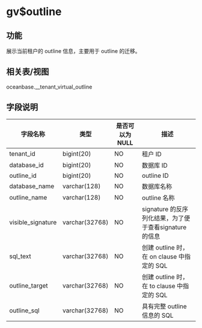 gv$outline 
===============================



功能 
-----------

展示当前租户的 outline 信息，主要用于 outline 的迁移。

相关表/视图 
---------------

oceanbase.__tenant_virtual_outline

字段说明 
-------------



|     **字段名称**      |     **类型**     | **是否可以为 NULL** |                **描述**                 |
|-------------------|----------------|----------------|---------------------------------------|
| tenant_id         | bigint(20)     | NO             | 租户 ID                                 |
| database_id       | bigint(20)     | NO             | 数据库 ID                                |
| outline_id        | bigint(20)     | NO             | outline ID                            |
| database_name     | varchar(128)   | NO             | 数据库名称                                 |
| outline_name      | varchar(128)   | NO             | outline 名称                            |
| visible_signature | varchar(32768) | NO             | signature 的反序列化结果，为了便于查看signature 的信息 |
| sql_text          | varchar(32768) | NO             | 创建 outline 时，在 on clause 中指定的 SQL     |
| outline_target    | varchar(32768) | NO             | 创建 outline 时，在 to clause 中指定的 SQL     |
| outline_sql       | varchar(32768) | NO             | 具有完整 outline 信息的 SQL                  |


